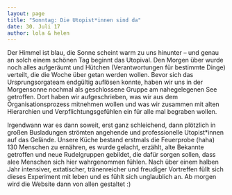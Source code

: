 ```yaml
---
layout: page
title: "Sonntag: Die Utopist*innen sind da"
date: 30. Juli 17
author: lola & helen
---
```


Der Himmel ist blau, die Sonne scheint warm zu uns hinunter – und genau an solch einem schönen Tag beginnt das Utopival. Den Morgen über wurde noch alles aufgeräumt und Hütchen (Verantwortungen für bestimmte Dinge) verteilt, die die Woche über getan werden wollen.
Bevor sich das Ursprungsorgateam endgültig auflösen konnte, haben wir uns in der Morgensonne nochmal als geschlossene Gruppe am nahegelegenen See getroffen. Dort haben wir aufgeschrieben, was wir aus dem Organisationsprozess mitnehmen wollen und was wir zusammen mit alten Hierarchien und Verpflichtungsgefühlen ein für alle mal begraben wollen.

Irgendwann war es dann soweit, erst ganz schleichend, dann plötzlich in großen Busladungen strömten angehende und professionelle Utopist*innen auf das Gelände. Unsere Küche bestand erstmals die Feuerprobe (haha) 130 Menschen zu ernähren, es wurde gelacht, erzählt, alte Bekannte getroffen und neue Rudelgruppen gebildet, die dafür sorgen sollen, dass alee Menschen sich hier wahrgenommen fühlen. Nach über einem halben Jahr intensiver, extatischer, tränenreicher und freudiger Vortreffen füllt sich dieses Experiment mit leben und es fühlt sich unglaublich an. Ab morgen wird die Website dann von allen gestaltet :)
